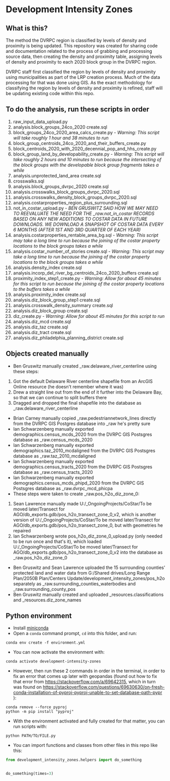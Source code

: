 # Development Intensity Zones

## What is this?

The method the DVRPC region is classified by levels of density and proximity is being updated. This repository was created for sharing code and documentation related to the process of grabbing and processing source data, then creating the density and proximity table, assigning levels of density and proximity to each 2020 block group in the DVRPC region.

DVRPC staff first classified the region by levels of density and proximity using municipalities as part of the LRP creation process. Much of the data processing for that was done using GIS. As the exact methodology for classifying the region by levels of density and proximity is refined, staff will be updating existing code within this repo.

## To do the analysis, run these scripts in order

1. raw_input_data_upload.py
2. analysis.block_groups_24co_2020 create.sql
3. block_groups_24co_2020_area_calcs_create.py - *Warning: This script will take roughly 1 hour and 38 minutes to run*
4. block_group_centroids_24co_2020_and_their_buffers_create.py
5. block_centroids_2020_with_2020_decennial_pop_and_hhs_create.py
6. block_group_land_by_developability_create.py - *Warning: This script will take roughly 2 hours and 10 minutes to run because the intersecting of the block groups with the developable block group fragments takes a while*
7. analysis.unprotected_land_area create.sql
8. crosswalks.sql
9. analysis.block_groups_dvrpc_2020 create.sql
10. analysis.crosswalks_block_groups_dvrpc_2020.sql
11. analysis.crosswalks_density_block_groups_dvrpc_2020.sql
12. analysis.costarproperties_region_plus_surrounding.sql
13. not_in_costar_upload.py - *BEN GRUSWITZ SAID HOW WE MAY NEED TO REEVALUATE THE NEED FOR THE _raw.not_in_costar RECORDS BASED ON ANY NEW ADDITIONS TO COSTAR DATA IN FUTURE DOWNLOADS. WE DOWNLOAD A SNAPSHOT OF COSTAR DATA EVERY 6 MONTHS (AFTER 1ST AND 3RD QUARTER OF EACH YEAR)*
14. analysis.costarproperties_rentable_area_bg.sql - *Warning: This script may take a long time to run because the joining of the costar property locations to the block groups takes a while*
15. analysis.costar_number_of_stories create.sql - *Warning: This script may take a long time to run because the joining of the costar property locations to the block groups takes a while*
16. analysis.density_index create.sql
17. analysis.incorp_del_river_bg_centroids_24co_2020_buffers create.sql
18. proximity_index_step1_create.py - *Warning: Allow for about 45 minutes for this script to run because the joining of the costar property locations to the buffers takes a while*
19. analysis.proximity_index create.sql
20. analysis.diz_block_group_step1 create.sql
21. analysis.crosswalk_density_summary create.sql
22. analysis.diz_block_group create.sql
23. diz_create.py - *Warning: Allow for about 45 minutes for this script to run*
24. analysis.diz_mcd create.sql
25. analysis.diz_taz create.sql
26. analysis.diz_tract create.sql
27. analysis.diz_philadelphia_planning_district create.sql

## Objects created manually

- Ben Gruswitz manually created _raw.delaware_river_centerline using these steps: 
1) Got the default Delaware River centerline shapefile from an ArcGIS Online resource (he doesn't remember where it was)
2) Drew a straight line out from the end of it further into the Delaware Bay, so that we can continue to split buffers there
3) Dragged and dropped the final shapefile into the database as _raw.delaware_river_centerline
- Brian Carney manually copied _raw.pedestriannetwork_lines directly from the DVRPC GIS Postgres database into _raw he's pretty sure
- Ian Schwarzenberg manually exported demographics.census_mcds_2020 from the DVRPC GIS Postsgres database as _raw.census_mcds_2020
- Ian Schwarzenberg manually exported demographics.taz_2010_mcdaligned from the DVRPC GIS Postsgres database as _raw.taz_2010_mcdaligned
- Ian Schwarzenberg manually exported demographics.census_tracts_2020 from the DVRPC GIS Postsgres database as _raw.census_tracts_2020
- Ian Schwarzenberg manually exported demographics.census_mcds_phipd_2020 from the DVRPC GIS Postsgres database as _raw.dvrpc_mcd_phicpa
- These steps were taken to create _raw.pos_h2o_diz_zone_0:
1) Sean Lawrence manually made U:/_OngoingProjects/CoStar/To be moved later/Transect for AGO/db_exports.gdb/pos_h2o_transect_zone_0_v2, which is another version of U:/_OngoingProjects/CoStar/To be moved later/Transect for AGO/db_exports.gdb/pos_h2o_transect_zone_0, but with geometries he repaired
2) Ian Schwarzenberg wrote pos_h2o_diz_zone_0_upload.py (only needed to be run once and that's it), which loaded U:/_OngoingProjects/CoStar/To be moved later/Transect for AGO/db_exports.gdb/pos_h2o_transect_zone_0_v2 into the database as _raw.pos_h2o_diz_zone_0
- Ben Gruswitz and Sean Lawrence uploaded the 15 surrounding counties' protected land and water data from G:/Shared drives/Long Range Plan/2050B Plan/Centers Update/development_intensity_zones/pos_h2o separately as _raw.surrounding_counties_waterbodies and _raw.surrounding_county_pos
- Ben Gruswitz manually created and uploaded _resources.classifications and _resources.diz_zone_names

## Python environment

- Install [miniconda](https://docs.conda.io/en/latest/miniconda.html)
- Open a `conda` command prompt, `cd` into this folder, and run:

```
conda env create -f environment.yml
```

- You can now activate the environment with:

```
conda activate development-intensity-zones
```

- However, then run these 2 commands in order in the terminal, in order to fix an error that comes up later with geopandas (found out how to fix that error from https://stackoverflow.com/a/69642315, which in turn was found on https://stackoverflow.com/questions/69630630/on-fresh-conda-installation-of-pyproj-pyproj-unable-to-set-database-path-pypr ):

```
conda remove --force pyproj
python -m pip install "pyproj"
```

- With the environment activated and fully created for that matter, you can run scripts with:

```
python PATH/TO/FILE.py
```

- You can import functions and classes from other files in this repo like this:

```python
from development_intensity_zones.helpers import do_something


do_something(times=3)
```
